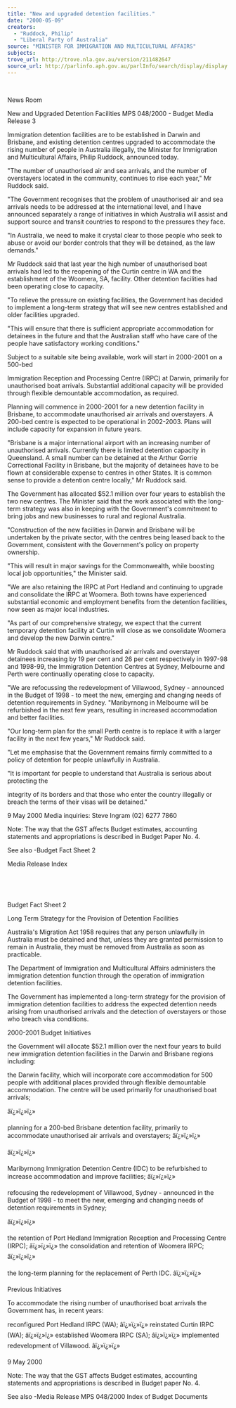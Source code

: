 ```yaml
---
title: "New and upgraded detention facilities."
date: "2000-05-09"
creators:
  - "Ruddock, Philip"
  - "Liberal Party of Australia"
source: "MINISTER FOR IMMIGRATION AND MULTICULTURAL AFFAIRS"
subjects:
trove_url: http://trove.nla.gov.au/version/211482647
source_url: http://parlinfo.aph.gov.au/parlInfo/search/display/display.w3p;query=Id%3A%22media/pressrel/JTG16%22
---
```


  

 News Room

 New and Upgraded Detention Facilities MPS 048/2000 - Budget Media Release 3

 Immigration detention facilities are to be established in Darwin and Brisbane, and existing detention centres upgraded to accommodate the rising number of people in Australia illegally, the Minister for Immigration and Multicultural Affairs, Philip Ruddock, announced today.

 "The number of unauthorised air and sea arrivals, and the number of overstayers located in the community, continues to rise each year," Mr Ruddock said.

 "The Government recognises that the problem of unauthorised air and sea arrivals needs to be addressed at the international level, and I have announced separately a range of initiatives in which Australia will assist and support source and transit countries to respond to the pressures they face.

 "In Australia, we need to make it crystal clear to those people who seek to abuse or avoid our border controls that they will be detained, as the law demands."

 Mr Ruddock said that last year the high number of unauthorised boat arrivals had led to the reopening of the Curtin centre in WA and the establishment of the Woomera, SA, facility. Other detention facilities had been operating close to capacity.

 "To relieve the pressure on existing facilities, the Government has decided to implement a long-term strategy that will see new centres established and older facilities upgraded.

 "This will ensure that there is sufficient appropriate accommodation for detainees in the future and that the Australian staff who have care of the people have satisfactory working conditions."

 Subject to a suitable site being available, work will start in 2000-2001 on a 500-bed

 Immigration Reception and Processing Centre (IRPC) at Darwin, primarily for unauthorised boat arrivals. Substantial additional capacity will be provided through flexible demountable accommodation, as required.

 Planning will commence in 2000-2001 for a new detention facility in Brisbane, to accommodate unauthorised air arrivals and overstayers. A 200-bed centre is expected to be operational in 2002-2003. Plans will include capacity for expansion in future years.

 "Brisbane is a major international airport with an increasing number of unauthorised arrivals. Currently there is limited detention capacity in Queensland. A small number can be detained at the Arthur Gorrie Correctional Facility in Brisbane, but the majority of detainees have to be flown at considerable expense to centres in other States. It is common sense to provide a detention centre locally," Mr Ruddock said.

 The Government has allocated $52.1 million over four years to establish the two new centres. The Minister said that the work associated with the long-term strategy was also in keeping with the Government's commitment to bring jobs and new businesses to rural and regional Australia.

 "Construction of the new facilities in Darwin and Brisbane will be undertaken by the private sector, with the centres being leased back to the Government, consistent with the Government's policy on property ownership.

 "This will result in major savings for the Commonwealth, while boosting local job opportunities," the Minister said.

 "We are also retaining the IRPC at Port Hedland and continuing to upgrade and consolidate the IRPC at Woomera. Both towns have experienced substantial economic and employment benefits from the detention facilities, now seen as major local industries.

 "As part of our comprehensive strategy, we expect that the current temporary detention facility at Curtin will close as we consolidate Woomera and develop the new Darwin centre."

 Mr Ruddock said that with unauthorised air arrivals and overstayer detainees increasing by 19 per cent and 26 per cent respectively in 1997-98 and 1998-99, the Immigration Detention Centres at Sydney, Melbourne and Perth were continually operating close to capacity.

 "We are refocussing the redevelopment of Villawood, Sydney - announced in the Budget of 1998 - to meet the new, emerging and changing needs of detention requirements in Sydney. "Maribyrnong in Melbourne will be refurbished in the next few years, resulting in increased accommodation and better facilities.

 "Our long-term plan for the small Perth centre is to replace it with a larger facility in the next few years," Mr Ruddock said.

 "Let me emphasise that the Government remains firmly committed to a policy of detention for people unlawfully in Australia.

 "It is important for people to understand that Australia is serious about protecting the

 integrity of its borders and that those who enter the country illegally or breach the terms of their visas will be detained."

 9 May 2000 Media inquiries: Steve Ingram (02) 6277 7860

 Note: The way that the GST affects Budget estimates, accounting statements and appropriations is described in Budget Paper No. 4.

 See also -Budget Fact Sheet 2

 Media Release Index

  

  

 Budget Fact Sheet 2

 Long Term Strategy for the Provision of Detention Facilities

 Australia's Migration Act 1958 requires that any person unlawfully in Australia must be detained and that, unless they are granted permission to remain in Australia, they must be removed from Australia as soon as practicable.

 The Department of Immigration and Multicultural Affairs administers the immigration detention function through the operation of immigration detention facilities.

 The Government has implemented a long-term strategy for the provision of immigration detention facilities to address the expected detention needs arising from unauthorised arrivals and the detection of overstayers or those who breach visa conditions.

 2000-2001 Budget Initiatives

 the Government will allocate $52.1 million over the next four years to build new immigration detention facilities in the Darwin and Brisbane regions including:

 the Darwin facility, which will incorporate core accommodation for 500 people with additional places provided through flexible demountable accommodation. The centre will be used primarily for unauthorised boat arrivals;

 âï¿»ï¿»ï¿»

 planning for a 200-bed Brisbane detention facility, primarily to accommodate unauthorised air arrivals and overstayers; âï¿»ï¿»ï¿»

 âï¿»ï¿»ï¿»

 Maribyrnong Immigration Detention Centre (IDC) to be refurbished to increase accommodation and improve facilities; âï¿»ï¿»ï¿»

 refocusing the redevelopment of Villawood, Sydney - announced in the Budget of 1998 - to meet the new, emerging and changing needs of detention requirements in Sydney;

 âï¿»ï¿»ï¿»

 the retention of Port Hedland Immigration Reception and Processing Centre (IRPC); âï¿»ï¿»ï¿» the consolidation and retention of Woomera IRPC; âï¿»ï¿»ï¿»

 the long-term planning for the replacement of Perth IDC. âï¿»ï¿»ï¿»

 Previous Initiatives

 To accommodate the rising number of unauthorised boat arrivals the Government has, in recent years:

 reconfigured Port Hedland IRPC (WA); âï¿»ï¿»ï¿» reinstated Curtin IRPC (WA); âï¿»ï¿»ï¿» established Woomera IRPC (SA); âï¿»ï¿»ï¿» implemented redevelopment of Villawood. âï¿»ï¿»ï¿»

 9 May 2000

 Note: The way that the GST affects Budget estimates, accounting statements and appropriations is described in Budget paper No. 4.

 See also -Media Release MPS 048/2000 Index of Budget Documents

  

